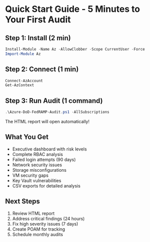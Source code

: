 # Quick Start Guide - 5 Minutes to Your First Audit

## Step 1: Install (2 min)
```powershell
Install-Module -Name Az -AllowClobber -Scope CurrentUser -Force
Import-Module Az
```

## Step 2: Connect (1 min)
```powershell
Connect-AzAccount
Get-AzContext
```

## Step 3: Run Audit (1 command)
```powershell
.\Azure-DoD-FedRAMP-Audit.ps1 -AllSubscriptions
```

The HTML report will open automatically!

## What You Get

- Executive dashboard with risk levels
- Complete RBAC analysis
- Failed login attempts (90 days)
- Network security issues
- Storage misconfigurations
- VM security gaps
- Key Vault vulnerabilities
- CSV exports for detailed analysis

## Next Steps

1. Review HTML report
2. Address critical findings (24 hours)
3. Fix high severity issues (7 days)
4. Create POAM for tracking
5. Schedule monthly audits
